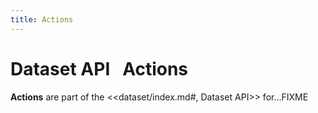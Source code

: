 ```yaml
---
title: Actions
---
```


# Dataset API &nbsp; Actions

**Actions** are part of the <<dataset/index.md#, Dataset API>> for...FIXME

<!---
## Review Me
NOTE: Actions are the methods in the `Dataset` Scala class that are grouped in `action` group name, i.e. `@group action`.

[[methods]]
.Dataset API's Actions
[cols="1,2",options="header",width="100%"]
|===
| Action
| Description

| <<collect, collect>>
a|

[source, scala]
----
collect(): Array[T]
----

| <<count, count>>
a|

[source, scala]
----
count(): Long
----

| <<describe, describe>>
a|

[source, scala]
----
describe(cols: String*): DataFrame
----

| <<first, first>>
a|

[source, scala]
----
first(): T
----

| <<foreach, foreach>>
a|

[source, scala]
----
foreach(f: T => Unit): Unit
----

| <<foreachPartition, foreachPartition>>
a|

[source, scala]
----
foreachPartition(f: Iterator[T] => Unit): Unit
----

| <<head, head>>
a|

[source, scala]
----
head(): T
head(n: Int): Array[T]
----

| <<reduce, reduce>>
a|

[source, scala]
----
reduce(func: (T, T) => T): T
----

| <<show, show>>
a|

[source, scala]
----
show(): Unit
show(truncate: Boolean): Unit
show(numRows: Int): Unit
show(numRows: Int, truncate: Boolean): Unit
show(numRows: Int, truncate: Int): Unit
show(numRows: Int, truncate: Int, vertical: Boolean): Unit
----

| <<summary, summary>>
a| Computes specified statistics for numeric and string columns. The default statistics are: `count`, `mean`, `stddev`, `min`, `max` and `25%`, `50%`, `75%` percentiles.

[source, scala]
----
summary(statistics: String*): DataFrame
----

NOTE: `summary` is an extended version of the <<describe, describe>> action that simply calculates `count`, `mean`, `stddev`, `min` and `max` statistics.

| <<take, take>>
a|

[source, scala]
----
take(n: Int): Array[T]
----

| <<toLocalIterator, toLocalIterator>>
a|

[source, scala]
----
toLocalIterator(): java.util.Iterator[T]
----
|===

=== [[head]] `head` Action

[source, scala]
----
head(): T // <1>
head(n: Int): Array[T]
----
<1> Calls the other `head` with `n` as `1` and takes the first element

`head`...FIXME

=== [[summary]] Calculating Statistics -- `summary` Action

[source, scala]
----
summary(statistics: String*): DataFrame
----

`summary` calculates specified statistics for numeric and string columns.

The default statistics are: `count`, `mean`, `stddev`, `min`, `max` and `25%`, `50%`, `75%` percentiles.

NOTE: `summary` accepts arbitrary approximate percentiles specified as a percentage (e.g. `10%`).

Internally, `summary` uses the `StatFunctions` to calculate the requested summaries for the `Dataset`.

=== [[take]] Taking First Records -- `take` Action

[source, scala]
----
take(n: Int): Array[T]
----

`take` is an action on a `Dataset` that returns a collection of `n` records.

WARNING: `take` loads all the data into the memory of the Spark application's driver process and for a large `n` could result in `OutOfMemoryError`.

Internally, `take` creates a new `Dataset` with `Limit` logical plan for `Literal` expression and the current `LogicalPlan`. It then runs the SparkPlan.md[SparkPlan] that produces a `Array[InternalRow]` that is in turn decoded to `Array[T]` using a bounded [encoder](Encoder.md).
-->
